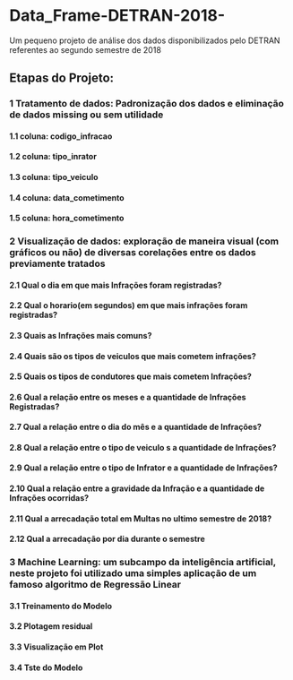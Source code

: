# Data_Frame-DETRAN-2018-
Um pequeno projeto de análise dos dados disponibilizados pelo DETRAN referentes ao segundo semestre de 2018

## Etapas do Projeto:

### 1 Tratamento de dados: Padronização dos dados e eliminação de dados missing ou sem utilidade

#### 1.1 coluna: codigo_infracao
#### 1.2 coluna: tipo_inrator
#### 1.3 coluna: tipo_veiculo
#### 1.4 coluna: data_cometimento
#### 1.5 coluna: hora_cometimento

### 2 Visualização de dados: exploração de maneira visual (com gráficos ou não) de diversas corelações entre os dados previamente tratados

#### 2.1 Qual o dia em que mais Infrações foram registradas?
#### 2.2 Qual o horario(em segundos) em que mais infrações foram registradas?
#### 2.3 Quais as Infrações mais comuns?
#### 2.4 Quais são os tipos de veiculos que mais cometem infrações?
#### 2.5 Quais os tipos de condutores que mais cometem Infrações?
#### 2.6 Qual a relação entre os meses e a quantidade de Infrações Registradas?
#### 2.7 Qual a relação entre o dia do mês e a quantidade de Infrações?
#### 2.8 Qual a relação entre o tipo de veiculo s a quantidade de Infrações?
#### 2.9 Qual a relação entre o tipo de Infrator e a quantidade de Infrações?
#### 2.10 Qual a relação entre a gravidade da Infração e a quantidade de Infrações ocorridas?
#### 2.11 Qual a arrecadação total em Multas no ultimo semestre de 2018?
#### 2.12 Qual a arrecadação por dia durante o semestre

### 3 Machine Learning: um subcampo da inteligência artificial, neste projeto foi utilizado uma simples aplicação de um famoso algoritmo de Regressão Linear

#### 3.1 Treinamento do Modelo 
#### 3.2 Plotagem residual
#### 3.3 Visualização em Plot 
#### 3.4 Tste do Modelo

